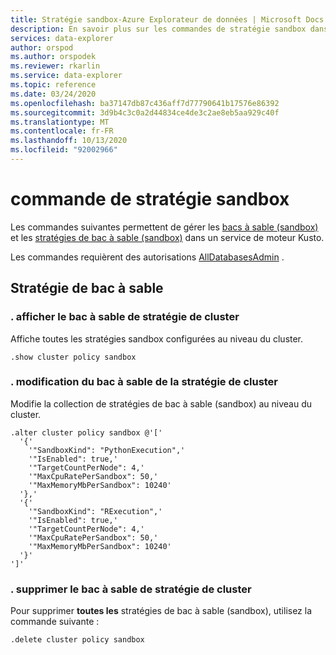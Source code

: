 ```yaml
---
title: Stratégie sandbox-Azure Explorateur de données | Microsoft Docs
description: En savoir plus sur les commandes de stratégie sandbox dans Azure Explorateur de données. Consultez Comment afficher, ajuster et supprimer des stratégies de bac à sable (sandbox).
services: data-explorer
author: orspod
ms.author: orspodek
ms.reviewer: rkarlin
ms.service: data-explorer
ms.topic: reference
ms.date: 03/24/2020
ms.openlocfilehash: ba37147db87c436aff7d77790641b17576e86392
ms.sourcegitcommit: 3d9b4c3c0a2d44834ce4de3c2ae8eb5aa929c40f
ms.translationtype: MT
ms.contentlocale: fr-FR
ms.lasthandoff: 10/13/2020
ms.locfileid: "92002966"
---
```

# <a name="sandbox-policy-command"></a>commande de stratégie sandbox

Les commandes suivantes permettent de gérer les [bacs à sable (sandbox)](../concepts/sandboxes.md) et les [stratégies de bac à sable (sandbox)](sandboxpolicy.md) dans un service de moteur Kusto.

Les commandes requièrent des autorisations [AllDatabasesAdmin](access-control/role-based-authorization.md) .

## <a name="sandbox-policy"></a>Stratégie de bac à sable

### <a name="show-cluster-policy-sandbox"></a>. afficher le bac à sable de stratégie de cluster

Affiche toutes les stratégies sandbox configurées au niveau du cluster.

```kusto
.show cluster policy sandbox
```

### <a name="alter-cluster-policy-sandbox"></a>. modification du bac à sable de la stratégie de cluster

Modifie la collection de stratégies de bac à sable (sandbox) au niveau du cluster.

```kusto
.alter cluster policy sandbox @'['
  '{'
    '"SandboxKind": "PythonExecution",'
    '"IsEnabled": true,'
    '"TargetCountPerNode": 4,'
    '"MaxCpuRatePerSandbox": 50,'
    '"MaxMemoryMbPerSandbox": 10240'
  '},'
  '{'
    '"SandboxKind": "RExecution",'
    '"IsEnabled": true,'
    '"TargetCountPerNode": 4,'
    '"MaxCpuRatePerSandbox": 50,'
    '"MaxMemoryMbPerSandbox": 10240'
  '}'
']'
```

### <a name="drop-cluster-policy-sandbox"></a>. supprimer le bac à sable de stratégie de cluster

Pour supprimer **toutes les** stratégies de bac à sable (sandbox), utilisez la commande suivante :

```kusto
.delete cluster policy sandbox
```
